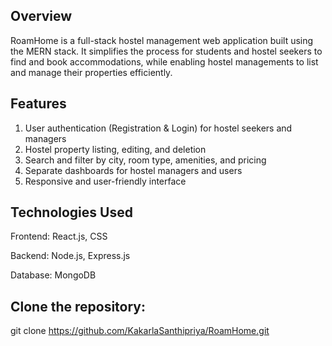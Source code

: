 ## Overview
RoamHome is a full-stack hostel management web application built using the MERN stack. It simplifies the process for students and hostel seekers to find and book accommodations, while enabling hostel managements to list and manage their properties efficiently.

## Features

1. User authentication (Registration & Login) for hostel seekers and managers
2. Hostel property listing, editing, and deletion
3. Search and filter by city, room type, amenities, and pricing
4. Separate dashboards for hostel managers and users
5. Responsive and user-friendly interface

## Technologies Used

Frontend: React.js, CSS

Backend: Node.js, Express.js

Database: MongoDB

## Clone the repository:

git clone https://github.com/KakarlaSanthipriya/RoamHome.git

